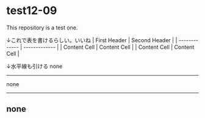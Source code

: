 # test12-09
This repository is a test one.

↓これで表を書けるらしい。いいね
| First Header  | Second Header |
| ------------- | ------------- |
| Content Cell  | Content Cell  |
| Content Cell  | Content Cell  |

↓水平線も引ける
none
***
none
___
none
---
